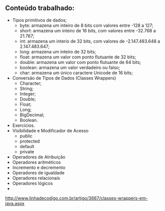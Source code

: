 ## Conteúdo trabalhado:
- Tipos primitivos de dados;
  - byte: armazena um inteiro de 8 bits com valores entre -128 a 127;
  - short: armazena um inteiro de 16 bits, com valores entre -32.768 a 21.767;
  - int: armazena um interio de 32 bits, com valores de -2.147.483.648 a 2.147.483.647;
  - long: armazena um inteiro de 32 bits;
  - float: armazena um valor com ponto flutuante de 32 bits;
  - double: armazena um valor com ponto flutuante de 64 bits; 
  - boolean: armazena um valor verdadeiro ou falso;
  - char: armazena um único caractere Unicode de 16 bits;
- Conversão de Tipos de Dados (Classes Wrappers)
  - Character;
  - String;
  - Integer;
  - Double;
  - Float;
  - Long;
  - BigDecimal;
  - Boolean.
- Exercícios.
- Visibilidade e Modificador de Acesso
  - public
  - protected
  - default
  - private
- Operadores de Atribuição
- Operadores aritméticos
- Incremento e decremento
- Operadores de igualdade 
- Operadores relacionais
- Operadores lógicos
- 





http://www.linhadecodigo.com.br/artigo/3667/classes-wrappers-em-java.aspx
